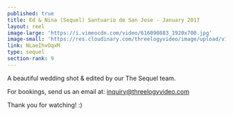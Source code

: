 ```yaml
---
published: true
title: Ed & Nina (Sequel) Santuario de San Jose - January 2017
layout: reel
image-large: 'https://i.vimeocdn.com/video/616090883_1920x700.jpg'
image-small: 'https://res.cloudinary.com/threelogyvideo/image/upload/v1528730499/ed.jpg'
link: NLaeIhvOqxM
type: sequel
section-rank: 9
---
```

A beautiful wedding shot & edited by our The Sequel team.

For bookings, send us an email at: inquiry@threelogyvideo.com

Thank you for watching! :)
